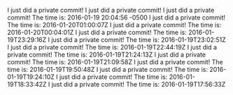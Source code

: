 I just did a private commit!
I just did a private commit!
I just did a private commit! The time is: 2016-01-19 20:04:56 -0500
I just did a private commit! The time is: 2016-01-20T01:00:07Z
I just did a private commit! The time is: 2016-01-20T00:04:01Z
I just did a private commit! The time is: 2016-01-19T23:29:16Z
I just did a private commit! The time is: 2016-01-19T23:02:51Z
I just did a private commit! The time is: 2016-01-19T22:44:19Z
I just did a private commit! The time is: 2016-01-19T21:24:13Z
I just did a private commit! The time is: 2016-01-19T21:09:58Z
I just did a private commit! The time is: 2016-01-19T19:50:48Z
I just did a private commit! The time is: 2016-01-19T19:24:10Z
I just did a private commit! The time is: 2016-01-19T18:33:42Z
I just did a private commit! The time is: 2016-01-19T17:56:33Z
